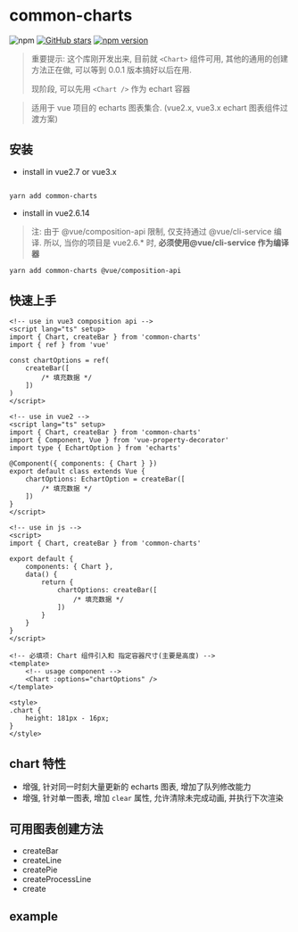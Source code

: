# common-charts

![npm](https://img.shields.io/npm/dw/common-charts.svg)
[![GitHub stars](https://img.shields.io/github/stars/halo951/common-charts.svg?style=social&label=common-charts)](https://github.com/halo951/common-charts)
[![npm version](https://badge.fury.io/js/common-charts.svg)](https://badge.fury.io/js/common-charts)

> 重要提示: 这个库刚开发出来, 目前就 `<Chart>` 组件可用, 其他的通用的创建方法正在做, 可以等到 0.0.1 版本搞好以后在用.
>
> 现阶段, 可以先用 `<Chart />` 作为 echart 容器

> 适用于 vue 项目的 echarts 图表集合. (vue2.x, vue3.x echart 图表组件过渡方案)

## 安装

-   install in vue2.7 or vue3.x

```bash

yarn add common-charts

```

-   install in vue2.6.14

> 注: 由于 @vue/composition-api 限制, 仅支持通过 @vue/cli-service 编译. 所以, 当你的项目是 vue2.6.\* 时, **必须使用@vue/cli-service 作为编译器**

```bash
yarn add common-charts @vue/composition-api
```

## 快速上手

```vue
<!-- use in vue3 composition api -->
<script lang="ts" setup>
import { Chart, createBar } from 'common-charts'
import { ref } from 'vue'

const chartOptions = ref(
    createBar([
        /* 填充数据 */
    ])
)
</script>

<!-- use in vue2 -->
<script lang="ts" setup>
import { Chart, createBar } from 'common-charts'
import { Component, Vue } from 'vue-property-decorator'
import type { EchartOption } from 'echarts'

@Component({ components: { Chart } })
export default class extends Vue {
    chartOptions: EchartOption = createBar([
        /* 填充数据 */
    ])
}
</script>

<!-- use in js -->
<script>
import { Chart, createBar } from 'common-charts'

export default {
    components: { Chart },
    data() {
        return {
            chartOptions: createBar([
                /* 填充数据 */
            ])
        }
    }
}
</script>

<!-- 必填项: Chart 组件引入和 指定容器尺寸(主要是高度) -->
<template>
    <!-- usage component -->
    <Chart :options="chartOptions" />
</template>

<style>
.chart {
    height: 181px - 16px;
}
</style>
```

## chart 特性

-   增强, 针对同一时刻大量更新的 echarts 图表, 增加了队列修改能力
-   增强, 针对单一图表, 增加 `clear` 属性, 允许清除未完成动画, 并执行下次渲染

## 可用图表创建方法

-   createBar
-   createLine
-   createPie
-   createProcessLine
-   create

## example
